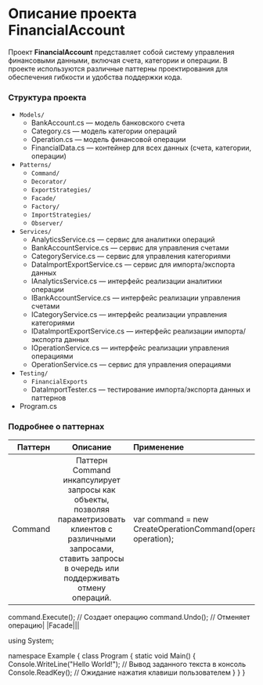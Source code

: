 # Описание проекта FinancialAccount
Проект **FinancialAccount** представляет собой систему управления финансовыми данными, включая счета, категории и операции. В проекте используются различные паттерны проектирования для обеспечения гибкости и удобства поддержки кода.

### Структура проекта
- `Models/`
    - BankAccount.cs — модель банковского счета
    - Category.cs — модель категории операций
    - Operation.cs — модель финансовой операции
    - FinancialData.cs — контейнер для всех данных (счета, категории, операции)
- `Patterns/`
    - `Command/`
    - `Decorator/`
    - `ExportStrategies/`
    - `Facade/`
    - `Factory/`
    - `ImportStrategies/`
    - `Observer/`
- `Services/`
    - AnalyticsService.cs — сервис для аналитики операций
    - BankAccountService.cs — сервис для управления счетами
    - CategoryService.cs — сервис для управления категориями
    - DataImportExportService.cs — сервис для импорта/экспорта данных
    - IAnalyticsService.cs — интерфейс реализации аналитики операции
    - IBankAccountService.cs — интерфейс реализации управления счетами
    - ICategoryService.cs — интерфейс реализации управления категориями
    - IDataImportExportService.cs — интерфейс реализации импорта/экспорта данных
    - IOperationService.cs — интерфейс реализации управления операциями
    - OperationService.cs — сервис для управления операциями
- `Testing/`
    - `FinancialExports`
    - DataImportTester.cs — тестирование импорта/экспорта данных и паттернов
- Program.cs

### Подробнее о паттернах

| Паттерн | Описание | Применение |
|----:|:----:|:----------|
|Command|Паттерн Command инкапсулирует запросы как объекты, позволяя параметризовать клиентов с различными запросами, ставить запросы в очередь или поддерживать отмену операций.|var command = new CreateOperationCommand(operationService, operation);
command.Execute(); // Создает операцию
command.Undo();    // Отменяет операцию|
|Facade|||

using System;

namespace Example
{
    class Program
    {
        static void Main()
        {
            Console.WriteLine("Hello World!"); // Вывод заданного текста в консоль
            Console.ReadKey(); // Ожидание нажатия клавиши пользователем
        }
    }
}
